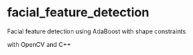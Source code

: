 # facial_feature_detection
Facial feature detection using AdaBoost with shape constraints

with OpenCV and C++
